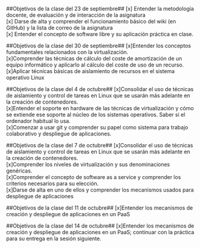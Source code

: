 ##Objetivos de la clase del 23 de septiembre##
[x] Entender la metodología docente, de evaluación y de interacción de la asignatura <br/>
[x] Darse de alta y comprender el funcionamiento básico del wiki (en GitHub) y la lista de correo de la asignatura <br/>
[x] Entender el concepto de software libre y su aplicación práctica en clase.<br/>

##Objetivos de la clase del 30 de septiembre##
[x]Entender los conceptos fundamentales relacionados con la virtualización. <br/>
[x]Comprender las técnicas de cálculo del coste de amortización de un equipo informático y aplicarlo al cálculo del coste de uso de un recurso. <br/>
[x]Aplicar técnicas básicas de aislamiento de recursos en el sistema operativo Linux<br/>

##Objetivos de la clase del 4 de octubre##
[x]Consolidar el uso de técnicas de aislamiento y control de tareas en Linux que se usarán más adelante en la creación de contenedores.<br/> 
[x]Entender el soporte en hardware de las técnicas de virtualización y cómo se extiende ese soporte al núcleo de los sistemas operativos. Saber si el ordenador habitual lo usa. <br/>
[x]Comenzar a usar git y comprender su papel como sistema para trabajo colaborativo y despliegue de aplicaciones.<br/>

##Objetivos de la clase del 7 de octubre##
[x]Consolidar el uso de técnicas de aislamiento y control de tareas en Linux que se usarán más adelante en la creación de contenedores. <br/>
[x]Comprender los niveles de virtualización y sus denominaciones genéricas. <br/>
[x]Comprender el concepto de software as a service y comprender los criterios necesarios para su elección. <br/>
[x]Darse de alta en uno de ellos y comprender los mecanismos usados para despliegue de aplicaciones <br/>

##Objetivos de la clase del 11 de octubre##
[x]Entender los mecanismos de creación y despliegue de aplicaciones en un PaaS <br/>

##Objetivos de la clase del 14 de octubre##
[x]Entender los mecanismos de creación y despliegue de aplicaciones en un PaaS; continuar con la práctica para su entrega en la sesión siguiente. <br/>

